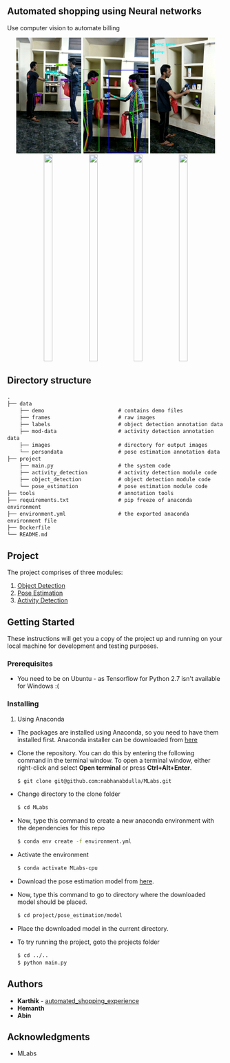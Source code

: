 ## Automated shopping using Neural networks

Use computer vision to automate billing 

<p align = 'center'>
<img src = 'data/demo/object.jpg' width=30% >
<img src = 'data/demo/pose.jpg' width=30%>
<img src = 'data/demo/activity.jpg' width=30%>
 
<img src="data/demo/object.gif" width=20% height="480" />
<img src="data/demo/pose.gif" width=20% height="480" />
<img src="data/demo/activity.gif" width=20% height="480" /> 
<img src="data/demo/final.gif" width=20% height="480" /> 
</p>

## Directory structure
    .
    ├── data
        ├── demo                        # contains demo files
        ├── frames                      # raw images
        ├── labels                      # object detection annotation data
        ├── mod-data                    # activity detection annotation data
        ├── images                      # directory for output images
        └── persondata                  # pose estimation annotation data
    ├── project    
        ├── main.py                     # the system code
        ├── activity_detection          # activity detection module code
        ├── object_detection            # object detection module code
        └── pose_estimation             # pose estimation module code
    ├── tools                           # annotation tools
    ├── requirements.txt                # pip freeze of anaconda environment
    ├── environment.yml                 # the exported anaconda environment file
    ├── Dockerfile
    └── README.md         
    
## Project

The project comprises of three modules:

1) [Object Detection](project/activity_detection/)
2) [Pose Estimation](project/activity_detection/)
3) [Activity Detection](project/activity_detection/)

## Getting Started

These instructions will get you a copy of the project up and running on your local machine for development and testing purposes. 

### Prerequisites
* You need to be on Ubuntu - as Tensorflow for Python 2.7 isn't available for Windows :(

### Installing

1) Using Anaconda
* The packages are installed using Anaconda, so you need to have them installed first. Anaconda installer can be downloaded from [here](https://www.anaconda.com/distribution/#download-section)

* Clone the repository. You can do this by entering the following command in the terminal window. To open a terminal window, either right-click and select **Open terminal** or press **Ctrl+Alt+Enter**.
    ```bash
    $ git clone git@github.com:nabhanabdulla/MLabs.git
    ```
* Change directory to the clone folder
    ```bash
    $ cd MLabs
    ```
* Now, type this command to create a new anaconda environment with the dependencies for this repo
    ```bash
    $ conda env create -f environment.yml
    ```
* Activate the environment
     ```bash
    $ conda activate MLabs-cpu
    ```
    
* Download the pose estimation model from [here](https://drive.google.com/open?id=1oMOmpI9C_PT6fNbo0Zk2j_4GDK2Dq09x).

* Now, type this command to go to directory where the downloaded model should be placed.
    ```bash
    $ cd project/pose_estimation/model
    ```
* Place the downloaded model in the current directory.

* To try running the project, goto the projects folder
    ```bash
    $ cd ../..
    $ python main.py
    ```

<!---
2) Using Docker 
* Install and setup Docker using info [here](https://docs.docker.com/install/linux/docker-ce/ubuntu/)
* Get the docker image
    ```bash
    $ sudo docker run nabhanpv/automated-shopping-experience
    ```
* On completion of installation of libraries, you will be displayed the bash shell of the docker container. Here you can play with the files as you would normally.
-->

## Authors

* **Karthik** - [automated_shopping_experience](https://github.com/gottacodeemall/automated_shopping_experience)
* **Hemanth**
* **Abin**


## Acknowledgments
* MLabs 

